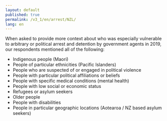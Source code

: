 ```yaml
---
layout: default
published: true
permalink: /v3_1/en/arrest/NZL/
lang: en
---
```

When asked to provide more context about who was especially vulnerable to arbitrary or political arrest and detention by government agents in 2019, our respondents mentioned all of the following: 

-	Indigenous people (Maori)
-	People of particular ethnicities (Pacific Islanders)
-	People who are suspected of or engaged in political violence 
-	People with particular political affiliations or beliefs
-	People with specific medical conditions (mental health)
-	People with low social or economic status
-	Refugees or asylum seekers
-	Older people
-	People with disabilities
-	People in particular geographic locations (Aotearoa / NZ based asylum seekers)

